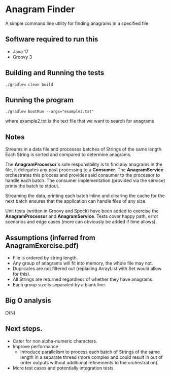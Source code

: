 # Anagram Finder
A simple command line utility for finding anagrams in a specified file

## Software required to run this
* Java 17
* Groovy 3

## Building and Running the tests
```
./gradlew clean build
```

## Running the program
```
./gradlew bootRun --args="example2.txt" 
```
where example2.txt is the text file that we want to search for anagrams

## Notes

Streams in a data file and processes batches of Strings of the same length.
Each String is sorted and compared to determine anagrams.

The <b>AnagramProcessor</b>'s sole responsibility is to find any anagrams in the file, it delegates any post processing to a <b>Consumer</b>. 
The <b>AnagramService</b> orchestrates this process and provides said consumer to the processor to handle each batch.
The consumer implementation (provided via the service) prints the batch to stdout.

Streaming the data, printing each batch inline and clearing the cache for the next batch ensures that the application can handle files of any size.

Unit tests (written in Groovy and Spock) have been added to exercise the <b>AnagramProcessor</b> and <b>AnagramService</b>.
Tests cover happy path, error scenarios and edge cases (more can obviously be added if time allows).


## Assumptions (inferred from AnagramExercise.pdf)

- File is ordered by string length.
- Any group of anagrams will fit into memory, the whole file may not.
- Duplicates are not filtered out (replacing ArrayList with Set would allow for this).
- All Strings are returned regardless of whether they have anagrams.
- Each group size is separated by a blank line.

## Big O analysis
O(N)

## Next steps.

- Cater for non alpha-numeric characters.
- Improve performance
  - Introduce parallelism to process each batch of Strings of the same length in a separate thread (more complex and could result in out of order outputs without additional refinements to the orchestration).
- More test cases and potentially integration tests.




